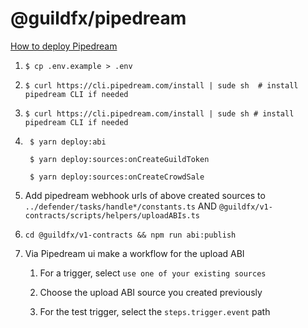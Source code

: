 # @guildfx/pipedream

[How to deploy Pipedream](https://share.vidyard.com/watch/173UWaLR7pNmHdRhPVUx9h)

1. ```
   $ cp .env.example > .env
   ```

2. ```
   $ curl https://cli.pipedream.com/install | sude sh  # install pipedream CLI if needed
   ```

3. ```
   $ curl https://cli.pipedream.com/install | sude sh # install pipedream CLI if needed
   ```

4. ```
    $ yarn deploy:abi

    $ yarn deploy:sources:onCreateGuildToken

    $ yarn deploy:sources:onCreateCrowdSale

   ```

5. Add pipedream webhook urls of above created sources to `../defender/tasks/handle*/constants.ts` AND `@guildfx/v1-contracts/scripts/helpers/uploadABIs.ts`

6. ```
   cd @guildfx/v1-contracts && npm run abi:publish
   ```

7. Via Pipedream ui make a workflow for the upload ABI

   1. For a trigger, select `use one of your existing sources`

   2. Choose the upload ABI source you created previously

   3. For the test trigger, select the `steps.trigger.event` path
